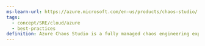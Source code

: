 ```yaml
---
ms-learn-url: https://azure.microsoft.com/en-us/products/chaos-studio/
tags:
  - concept/SRE/cloud/azure 
  - best-practices
definition: Azure Chaos Studio is a fully managed chaos engineering experimentation platform for accelerating discovery of hard-to-find problems, from late-stage development through production.
---
```

